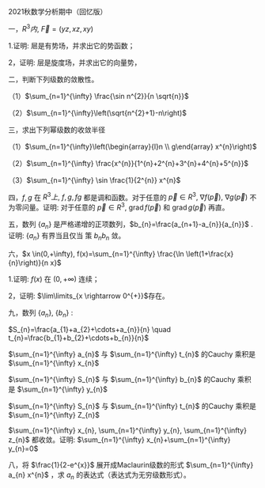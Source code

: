 2021秋数学分析期中（回忆版）

一，$R^{3} 内, ~ \vec{F}=(y z, x z, x y)$

1.证明: 㞎是有势场，并求出它的势函数；

2，证明: 层是旋度场，并求出它的向量势，

二，判断下列级数的敛散性。

（1）$\sum_{n=1}^{\infty} \frac{\sin n^{2}}{n \sqrt{n}}$

（2）$\sum_{n=1}^{\infty}\left(\sqrt{n^{2}+1}-n\right)$

三，求出下列幂级数的收敛半径

（1）$\sum_{n=1}^{\infty}\left(\begin{array}{l}n \\ g\end{array} x^{n}\right)$

（2）$\sum_{n=1}^{\infty} \frac{x^{n}}{1^{n}+2^{n}+3^{n}+4^{n}+5^{n}}$

（3）$\sum_{n=1}^{\infty} \sin \frac{1}{2^{n}} x^{n}$

四，$f, g$ 在 $R^{3} 上, ~ f, g, f g$ 都是调和函数。对于任意的 $\vec{p} \in R^{3}, ~ \nabla f(\vec{p}), ~ \nabla g(\vec{p})$ 不为零问量。证明: 对于任意的 $\vec{p} \in R^{3}, ~ \operatorname{grad} f(\vec{p})$ 和 $\operatorname{grad} g(\vec{p})$ 再直。

五，数列 $\left\{a_{n}\right\}$ 是严格递增的正项数列，$b_{n}=\frac{a_{n+1}-a_{n}}{a_{n}}$ .证明: $\left\{a_{n}\right\}$ 有界当且仅当 策 $b_{n} b_{n}$ 敛。

六，$x \in(0,+\infty), f(x)=\sum_{n=1}^{\infty} \frac{\ln \left(1+\frac{x}{n}\right)}{n x}$

1.证明: $f(x)$ 在 $(0,+\infty)$ 连续；

2，证明:  $\lim\limits_{x \rightarrow 0^{+}}$存在。

九，数列 $\left\{a_{n}\right\}, ~\left\{b_{n}\right\}$ :

$S_{n}=\frac{a_{1}+a_{2}+\cdots+a_{n}}{n} \quad t_{n}=\frac{b_{1}+b_{2}+\cdots+b_{n}}{n}$

$\sum_{n=1}^{\infty} a_{n}$ 与 $\sum_{n=1}^{\infty} t_{n}$ 的Cauchy 乘积是 $\sum_{n=1}^{\infty} x_{n}$

$\sum_{n=1}^{\infty} S_{n}$ 与 $\sum_{n=1}^{\infty} b_{n}$ 的Cauchy 乘积是 $\sum_{n=1}^{\infty} y_{n}$

$\sum_{n=1}^{\infty} S_{n}$ 与 $\sum_{n=1}^{\infty} t_{n}$ 的Cauchy 乘积是 $\sum_{n=1}^{\infty} Z_{n}$

$\sum_{n=1}^{\infty} x_{n}, \sum_{n=1}^{\infty} y_{n}, \sum_{n=1}^{\infty} z_{n}$ 都收敛。证明: $\sum_{n=1}^{\infty} x_{n}+\sum_{n=1}^{\infty} y_{n}=0$

八，将 $\frac{1}{2-e^{x}}$ 展开成Maclaurin级数的形式 $\sum_{n=1}^{\infty} a_{n} x^{n}$ ，求 $a_{n}$ 的表达式（表达式为无穷级数形式）。

